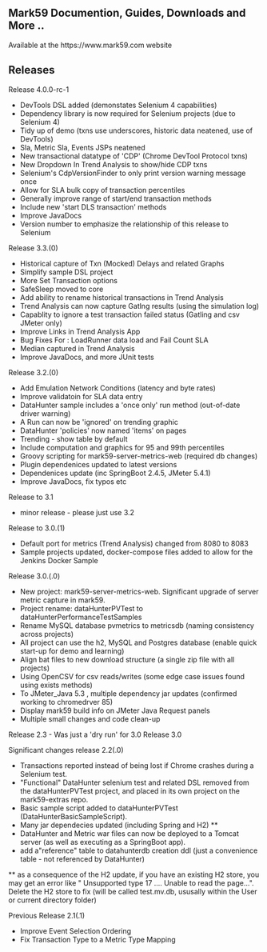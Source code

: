 ## Mark59 Documention, Guides, Downloads and More ..

<p>Available at the https://www.mark59.com website

## Releases 

<p>Release 4.0.0-rc-1<br>
  <ul>
    <li>DevTools DSL added (demonstates Selenium 4 capabilities)</li>
    <li>Dependency library is now required for Selenium projects (due to Selenium 4)</li>
    <li>Tidy up of demo (txns use underscores, historic data neatened, use of DevTools)</li>
    <li>Sla, Metric Sla, Events JSPs neatened</li>
    <li>New transactional datatype of 'CDP' (Chrome DevTool Protocol txns)</li>
    <li>New Dropdown In Trend Analysis to show/hide CDP txns</li>
    <li>Selenium's CdpVersionFinder to only print version warning message once</li>
    <li>Allow for SLA bulk copy of transaction percentiles</li>	
    <li>Generally improve range of start/end transaction methods</li>
    <li>Include new 'start DLS transaction' methods</li>	
    <li>Improve JavaDocs</li>	
    <li>Version number to emphasize the relationship of this release to Selenium</li>
  </ul>  


<p>Release 3.3.(0) <br>
  <ul>
    <li>Historical capture of Txn (Mocked) Delays and related Graphs</li>
    <li>Simplify sample DSL project</li>
    <li>More Set Transaction options</li>
    <li>SafeSleep moved to core</li>
    <li>Add ability to rename historical transactions in Trend Analysis</li>
    <li>Trend Analysis can now capture Gatlng results (using the simulation log)</li>
    <li>Capablity to ignore a test transaction failed status (Gatling and csv JMeter only)</li>	
    <li>Improve Links in Trend Analysis App</li>
    <li>Bug Fixes For : LoadRunner data load and Fail Count SLA</li>		
    <li>Median captured in Trend Analysis</li>	
    <li>Improve JavaDocs, and more JUnit tests</li>
  </ul>  

  
<p>Release 3.2.(0) <br>
  <ul>
    <li>Add Emulation Network Conditions (latency and byte rates)</li>
    <li>Improve validatoin for SLA data entry</li>
    <li>DataHunter sample includes a 'once only' run method (out-of-date driver warning)</li>	
    <li>A Run can now be 'ignored' on trending graphic</li>	
    <li>DataHunter 'policies' now named 'items' on pages</li>   
    <li>Trending - show table by default</li>
    <li>Include computation and graphics for 95 and 99th percentiles</li>	
    <li>Groovy scripting for mark59-server-metrics-web (required db changes)</li>	
    <li>Plugin dependenices updated to latest versions</li>	
	<li>Dependenices update (inc SpringBoot 2.4.5, JMeter 5.4.1)</li>	
    <li>Improve JavaDocs, fix typos etc</li>
  </ul>  


<p>Release to 3.1 <br>
  <ul>
    <li>minor release - please just use 3.2 </li>
  </ul>  


<p>Release to 3.0.(1) <br>
  <ul>
    <li>Default port for metrics (Trend Analysis) changed from 8080 to 8083</li>
    <li>Sample projects updated, docker-compose files added to allow for the Jenkins Docker Sample </li>
  </ul>  


<p>Release 3.0.(.0) <br>
  <ul>
    <li>New project: mark59-server-metrics-web.   Significant upgrade of server metric capture in mark59.</li>
    <li>Project rename:  dataHunterPVTest to dataHunterPerformanceTestSamples</li>
    <li>Rename MySQL database pvmetrics to metricsdb (naming consistency across projects)</li>    
    <li>All project can use the h2, MySQL and Postgres database (enable quick start-up for demo and learning)</li>    
    <li>Align bat files to new download structure (a single zip file with all projects)</li>
    <li>Using OpenCSV for csv reads/writes (some edge case issues found using exists methods)</li>   
    <li>To JMeter_Java 5.3 , multiple dependency jar updates (confirmed working to chromedrver 85)</li>
    <li>Display mark59 build info on JMeter Java Request panels</li>	
    <li>Multiple small changes and code clean-up</li>	
  </ul>  

<p>Release 2.3 - Was just a 'dry run' for 3.0 Release 3.0  
  
<p>Significant changes release 2.2(.0)
  <ul>
    <li>Transactions reported instead of being lost if Chrome crashes during a Selenium test.</li>
    <li>"Functional" DataHunter selenium test and related DSL removed from the dataHunterPVTest project, and placed in its own project on the mark59-extras repo.</li>
    <li>Basic sample script added to dataHunterPVTest (DataHunterBasicSampleScript).</li>
    <li>Many jar dependecies updated (including Spring and H2) ** </li> 
    <li>DataHunter and Metric war files can now be deployed to a Tomcat server (as well as executing as a SpringBoot app).</li>
    <li>add a"reference" table to datahunterdb creation ddl (just a convenience table - not referenced by DataHunter)</li> 
  </ul>

<p>** as a consequence of the H2 update, if you have an existing H2 store, you may get an error like " Unsupported type 17 .... Unable to read the page...".  Delete the H2 store to fix (will be called test.mv.db, ususally within the User or current directory folder) 


<p>Previous Release 2.1(.1)
  <ul>
    <li>Improve Event Selection Ordering<br>
    <li>Fix Transaction Type to a Metric Type Mapping
  </ul>


